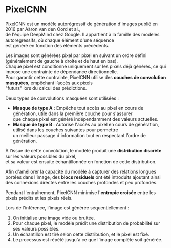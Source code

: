 # PixelCNN

PixelCNN est un modèle autorégressif de génération d'images publié en 2016 par Aäron van den Oord et al.,  
de l'équipe DeepMind chez Google. Il appartient à la famille des modèles autoregressifs, où chaque élément d'une séquence  
est généré en fonction des éléments précédents.

Les images sont générées pixel par pixel en suivant un ordre défini (généralement de gauche à droite et de haut en bas).  
Chaque pixel est conditionné uniquement sur les pixels déjà générés, ce qui impose une contrainte de dépendance directionnelle.  
Pour garantir cette contrainte, PixelCNN utilise des **couches de convolution masquées**, empêchant l’accès aux pixels  
"futurs" lors du calcul des prédictions.  

Deux types de convolutions masquées sont utilisées :  
- **Masque de type A** : Empêche tout accès au pixel en cours de génération, utile dans la première couche pour s'assurer  
  que chaque pixel est généré indépendamment des valeurs actuelles.  
- **Masque de type B** : Autorise l'accès au pixel en cours de génération, utilisé dans les couches suivantes pour permettre  
  un meilleur passage d'information tout en respectant l’ordre de génération. 

À l’issue de cette convolution, le modèle produit une **distribution discrète** sur les valeurs possibles du pixel,  
et sa valeur est ensuite échantillonnée en fonction de cette distribution.

Afin d'améliorer la capacité du modèle à capturer des relations longues portées dans l'image, des **blocs residuels**
ont été introduits ajoutant ainsi des connexions directes entre les couches profondes et peu profondes.  

Pendant l'entraînement, PixelCNN minimise l'**entropie croisée** entre les pixels prédits et les pixels réels.  

Lors de l'inférence, l’image est générée séquentiellement :
1. On initialise une image vide ou bruitée.  
2. Pour chaque pixel, le modèle prédit une distribution de probabilité sur ses valeurs possibles.  
3. Un échantillon est tiré selon cette distribution, et le pixel est fixé.  
4. Le processus est répété jusqu'à ce que l’image complète soit générée.
